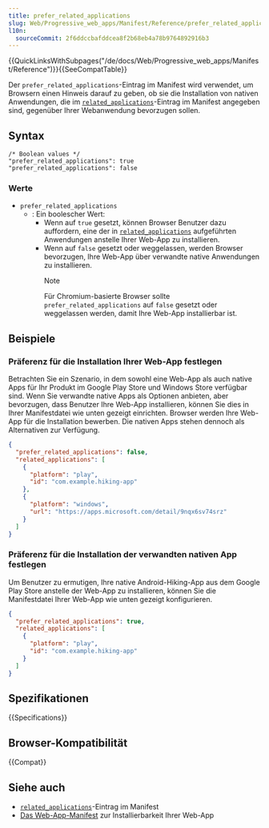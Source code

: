 ```yaml
---
title: prefer_related_applications
slug: Web/Progressive_web_apps/Manifest/Reference/prefer_related_applications
l10n:
  sourceCommit: 2f6ddccbafddcea8f2b68eb4a78b9764892916b3
---
```


{{QuickLinksWithSubpages("/de/docs/Web/Progressive_web_apps/Manifest/Reference")}}{{SeeCompatTable}}

Der `prefer_related_applications`-Eintrag im Manifest wird verwendet, um Browsern einen Hinweis darauf zu geben, ob sie die Installation von nativen Anwendungen, die im [`related_applications`](/de/docs/Web/Progressive_web_apps/Manifest/Reference/related_applications)-Eintrag im Manifest angegeben sind, gegenüber Ihrer Webanwendung bevorzugen sollen.

## Syntax

```json-nolint
/* Boolean values */
"prefer_related_applications": true
"prefer_related_applications": false
```

### Werte

- `prefer_related_applications`
  - : Ein boolescher Wert:
    - Wenn auf `true` gesetzt, können Browser Benutzer dazu auffordern, eine der in [`related_applications`](/de/docs/Web/Progressive_web_apps/Manifest/Reference/related_applications) aufgeführten Anwendungen anstelle Ihrer Web-App zu installieren.
    - Wenn auf `false` gesetzt oder weggelassen, werden Browser bevorzugen, Ihre Web-App über verwandte native Anwendungen zu installieren.
      > [!NOTE]
      > Für Chromium-basierte Browser sollte `prefer_related_applications` auf `false` gesetzt oder weggelassen werden, damit Ihre Web-App installierbar ist.

## Beispiele

### Präferenz für die Installation Ihrer Web-App festlegen

Betrachten Sie ein Szenario, in dem sowohl eine Web-App als auch native Apps für Ihr Produkt im Google Play Store und Windows Store verfügbar sind. Wenn Sie verwandte native Apps als Optionen anbieten, aber bevorzugen, dass Benutzer Ihre Web-App installieren, können Sie dies in Ihrer Manifestdatei wie unten gezeigt einrichten. Browser werden Ihre Web-App für die Installation bewerben. Die nativen Apps stehen dennoch als Alternativen zur Verfügung.

```json
{
  "prefer_related_applications": false,
  "related_applications": [
    {
      "platform": "play",
      "id": "com.example.hiking-app"
    },
    {
      "platform": "windows",
      "url": "https://apps.microsoft.com/detail/9nqx6sv74srz"
    }
  ]
}
```

### Präferenz für die Installation der verwandten nativen App festlegen

Um Benutzer zu ermutigen, Ihre native Android-Hiking-App aus dem Google Play Store anstelle der Web-App zu installieren, können Sie die Manifestdatei Ihrer Web-App wie unten gezeigt konfigurieren.

```json
{
  "prefer_related_applications": true,
  "related_applications": [
    {
      "platform": "play",
      "id": "com.example.hiking-app"
    }
  ]
}
```

## Spezifikationen

{{Specifications}}

## Browser-Kompatibilität

{{Compat}}

## Siehe auch

- [`related_applications`](/de/docs/Web/Progressive_web_apps/Manifest/Reference/related_applications)-Eintrag im Manifest
- [Das Web-App-Manifest](/de/docs/Web/Progressive_web_apps/Guides/Making_PWAs_installable#the_web_app_manifest) zur Installierbarkeit Ihrer Web-App
